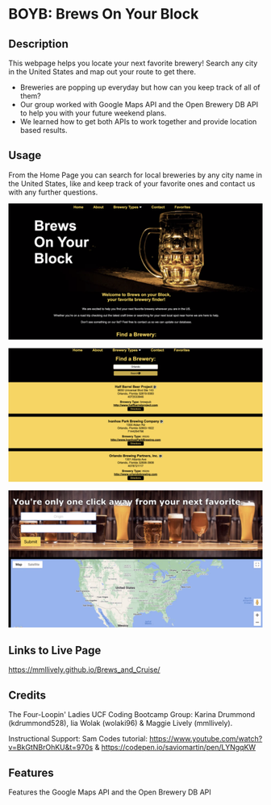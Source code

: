 # BOYB: Brews On Your Block

## Description

This webpage helps you locate your next favorite brewery! Search any city in the United States and map out your route to get there.

- Breweries are popping up everyday but how can you keep track of all of them?
- Our group worked with Google Maps API and the Open Brewery DB API to help you with your future weekend plans.
- We learned how to get both APIs to work together and provide location based results.

## Usage

From the Home Page you can search for local breweries by any city name in the United States, like and keep track of your favorite ones and contact us with any further questions.

![home-pg-screenshot](./assets/Homepage.png)

![search-area-screenshot](./assets/SearchArea.png)

![map-pg-screenshot](./assets/MapPage.png)

## Links to Live Page

https://mmllively.github.io/Brews_and_Cruise/

## Credits

The Four-Loopin' Ladies UCF Coding Bootcamp Group: Karina Drummond (kdrummond528), Iia Wolak (wolaki96) & Maggie Lively (mmllively).

Instructional Support: Sam Codes tutorial: https://www.youtube.com/watch?v=BkGtNBrOhKU&t=970s & https://codepen.io/saviomartin/pen/LYNgqKW

## Features

Features the Google Maps API and the Open Brewery DB API
